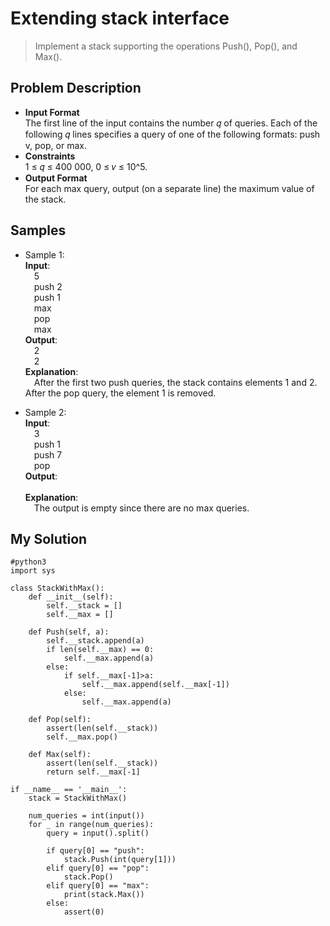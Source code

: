 # Extending stack interface
> Implement a stack supporting the operations Push(), Pop(), and Max().

## Problem Description
* **Input Format**  
  The first line of the input contains the number 𝑞 of queries. Each of the following 𝑞 lines specifies a query of one of the following formats: push v, pop, or max.
* **Constraints**  
  1 ≤ 𝑞 ≤ 400 000, 0 ≤ 𝑣 ≤ 10^5.
* **Output Format**  
  For each max query, output (on a separate line) the maximum value of the stack.

## Samples
* Sample 1:  
  **Input**:  
  &emsp;5  
  &emsp;push 2  
  &emsp;push 1  
  &emsp;max  
  &emsp;pop   
  &emsp;max  
  **Output**:  
  &emsp;2  
  &emsp;2  
  **Explanation**:  
  &emsp;After the first two push queries, the stack contains elements 1 and 2. After the pop query, the element 1 is removed.  

* Sample 2:  
  **Input**:  
  &emsp;3  
  &emsp;push 1  
  &emsp;push 7   
  &emsp;pop   
  **Output**:  
  &emsp;  
  **Explanation**:  
  &emsp;The output is empty since there are no max queries.   
  
## My Solution
```python3
#python3
import sys

class StackWithMax():
    def __init__(self):
        self.__stack = []
        self.__max = []

    def Push(self, a):
        self.__stack.append(a)
        if len(self.__max) == 0:
            self.__max.append(a)
        else:
            if self.__max[-1]>a:
                self.__max.append(self.__max[-1])
            else:
                self.__max.append(a)

    def Pop(self):
        assert(len(self.__stack))
        self.__max.pop()

    def Max(self):
        assert(len(self.__stack))
        return self.__max[-1]

if __name__ == '__main__':
    stack = StackWithMax()

    num_queries = int(input())
    for _ in range(num_queries):
        query = input().split()

        if query[0] == "push":
            stack.Push(int(query[1]))
        elif query[0] == "pop":
            stack.Pop()
        elif query[0] == "max":
            print(stack.Max())
        else:
            assert(0)
```
